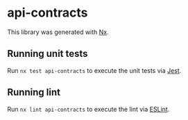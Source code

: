 # api-contracts

This library was generated with [Nx](https://nx.dev).

## Running unit tests

Run `nx test api-contracts` to execute the unit tests via [Jest](https://jestjs.io).

## Running lint

Run `nx lint api-contracts` to execute the lint via [ESLint](https://eslint.org/).
